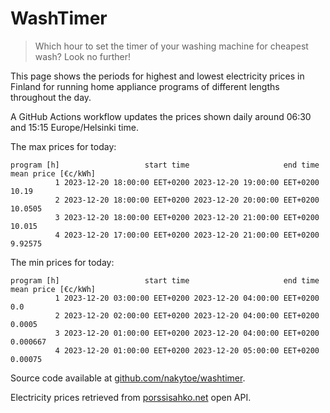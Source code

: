 
# WashTimer

> Which hour to set the timer of your washing machine for cheapest wash? Look no further!

This page shows the periods for highest and lowest electricity prices in Finland 
for running home appliance programs of different lengths throughout the day. 

A GitHub Actions workflow updates the prices shown daily around 06:30 and 15:15 Europe/Helsinki time.

The max prices for today:

	program [h]                   start time                     end time mean price [€c/kWh]
	          1 2023-12-20 18:00:00 EET+0200 2023-12-20 19:00:00 EET+0200               10.19
	          2 2023-12-20 18:00:00 EET+0200 2023-12-20 20:00:00 EET+0200             10.0505
	          3 2023-12-20 18:00:00 EET+0200 2023-12-20 21:00:00 EET+0200              10.015
	          4 2023-12-20 17:00:00 EET+0200 2023-12-20 21:00:00 EET+0200             9.92575

The min prices for today:

	program [h]                   start time                     end time mean price [€c/kWh]
	          1 2023-12-20 03:00:00 EET+0200 2023-12-20 04:00:00 EET+0200                 0.0
	          2 2023-12-20 02:00:00 EET+0200 2023-12-20 04:00:00 EET+0200              0.0005
	          3 2023-12-20 01:00:00 EET+0200 2023-12-20 04:00:00 EET+0200            0.000667
	          4 2023-12-20 01:00:00 EET+0200 2023-12-20 05:00:00 EET+0200             0.00075


Source code available at [github.com/nakytoe/washtimer](https://github.com/nakytoe/washtimer).

Electricity prices retrieved from [porssisahko.net](https://porssisahko.net/api) open API.
